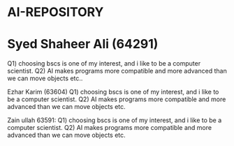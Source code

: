 # AI-REPOSITORY
# Syed Shaheer Ali (64291)

Q1) choosing bscs is one of my interest, and i like to be a computer scientist.
Q2) AI makes programs more compatible and more advanced than we can move objects etc..

Ezhar Karim (63604)
Q1) choosing bscs is one of my interest, and i like to be a computer scientist.
Q2) AI makes programs more compatible and more advanced than we can move objects etc.

Zain ullah 63591:
Q1) choosing bscs is one of my interest, and i like to be a computer scientist.
Q2) AI makes programs more compatible and more advanced than we can move objects etc.

